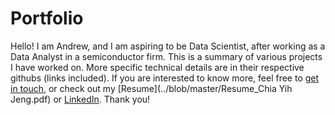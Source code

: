 # Portfolio

Hello! I am Andrew, and I am aspiring to be Data Scientist, after working as a Data Analyst in a semiconductor firm. This is a summary of various projects I have worked on. More specific technical details are in their respective githubs (links included). If you are interested to know more, feel free to [get in touch](mailto:chiayj95@hotmail.com), or check out my [Resume](../blob/master/Resume_Chia Yih Jeng.pdf) or [LinkedIn](https://www.linkedin.com/in/andrewchiayj/). Thank you! 

